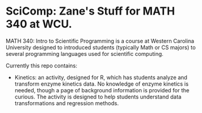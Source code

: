 # SciComp: Zane's Stuff for MATH 340 at WCU.
MATH 340: Intro to Scientific Programming is a course at Western Carolina University designed to introduced students (typically Math or CS majors) to several programming languages used for scientific computing.

Currently this repo contains:
* Kinetics: an activity, designed for R, which has students analyze and transform enzyme kinetics data. No knowledge of enzyme kinetics is needed, though a page of background information is provided for the curious. The activity is designed to help students understand data transformations and regression methods.
